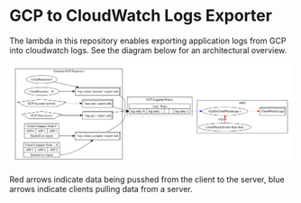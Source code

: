 # GCP to CloudWatch Logs Exporter

The lambda in this repository enables exporting application logs from GCP into cloudwatch logs. See the diagram below for an architectural overview.

![tree!](https://github.com/HumanCellAtlas/logs/blob/master/static/gcp-exporter.png?raw=true)

Red arrows indicate data being pusshed from the client to the server, blue arrows indicate clients pulling data from a server.
